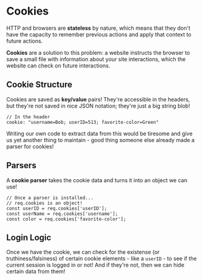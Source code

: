 # Cookies
HTTP and browsers are **stateless** by nature, which means that they don't have the capacity to remember previous actions and apply that context to future actions.

**Cookies** are a solution to this problem: a website instructs the browser to save a small file with information about your site interactions, which the website can check on future interactions.

## Cookie Structure
Cookies are saved as **key/value** pairs! They're accessible in the headers, but they're not saved in nice JSON notation; they're just a big string blob!

```
// In the header
cookie: "username=Bob; userID=513; favorite-color=Green"
```
Writing our own code to extract data from this would be tiresome and give us yet another thing to maintain - good thing someone else already made a parser for cookies!

## Parsers
A **cookie parser** takes the cookie data and turns it into an object we can use!

```JS
// Once a parser is installed...
// req.cookies is an object!
const userID = req.cookies['userID'];
const userName = req.cookies['username'];
const color = req.cookies['favorite-color'];
```

## Login Logic
Once we have the cookie, we can check for the existense (or truthiness/falsiness) of certain cookie elements - like a `userID` - to see if the current session is logged in or not! And if they're not, then we can hide certain data from them!